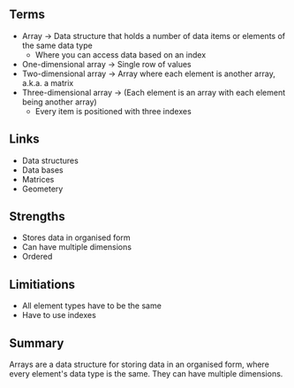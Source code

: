 ## Terms
- Array -> Data structure that holds a number of data items or elements of the same data type
  - Where you can access data based on an index
- One-dimensional array -> Single row of values
- Two-dimensional array -> Array where each element is another array, a.k.a. a matrix
- Three-dimensional array -> (Each element is an array with each element being another array)
  - Every item is positioned with three indexes

## Links
- Data structures
- Data bases
- Matrices
- Geometery

## Strengths
- Stores data in organised form
- Can have multiple dimensions
- Ordered

## Limitiations
- All element types have to be the same
- Have to use indexes

## Summary
Arrays are a data structure for storing data in an organised form, where every element's data type is the same. 
They can have multiple dimensions.
